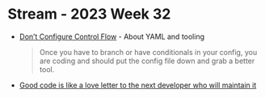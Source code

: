 # Stream - 2023 Week 32

- [Don’t Configure Control Flow](https://earthly.dev/blog/dont-configure-control-flow/) - About YAML and tooling
  > Once you have to branch or have conditionals in your config, you are coding and should put the config file down and grab a better tool.
- [Good code is like a love letter to the next developer who will maintain it](https://addyosmani.com/blog/good-code/)